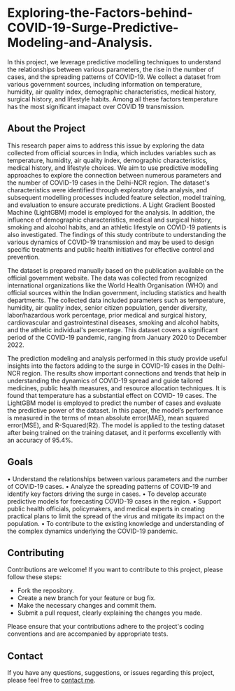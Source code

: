 # Exploring-the-Factors-behind-COVID-19-Surge-Predictive-Modeling-and-Analysis.

In this project, we leverage predictive modelling techniques to understand the relationships between various parameters, the rise in the number of cases, and the spreading patterns of COVID-19. We collect a dataset from various government sources, including information on temperature,
humidity, air quality index, demographic characteristics, medical history, surgical history, and lifestyle habits. Among all these factors temperature has the most significant imapact over COVID 19 transmission.

## About the Project

This research paper aims to address this issue by exploring the data collected from official sources in India, which includes variables such as temperature, humidity, air quality index, demographic characteristics, medical history, and lifestyle choices. We aim to use predictive modelling approaches to explore the connection between numerous parameters and the number of COVID-19 cases in the Delhi-NCR region. The dataset's characteristics were identified through exploratory data analysis, and subsequent modelling processes included feature selection, model training, and evaluation to ensure accurate predictions. A Light Gradient Boosted Machine (LightGBM) model is employed for the analysis. In addition, the influence of demographic characteristics, medical and surgical history, smoking and alcohol habits, and an athletic lifestyle on COVID-19 patients is also investigated. The findings of this study contribute to understanding the various dynamics of COVID-19 transmission and may be used to design specific treatments and public health initiatives for effective control and prevention.

The dataset is prepared manually based on the publication available on the official government website. The data was collected from recognized international organizations like the World Health Organisation (WHO) and official sources within the Indian government, including statistics and health departments. The collected data included parameters such as temperature, humidity, air quality index, senior citizen population, gender diversity, labor/hazardous work percentage, prior medical and surgical history, cardiovascular and gastrointestinal diseases, smoking and alcohol habits, and the athletic individual's percentage. This dataset covers a significant period of the COVID-19 pandemic, ranging from January 2020 to December 2022.

The prediction modeling and analysis performed in this study provide useful insights into the factors adding to the surge in COVID-19 cases in the Delhi-NCR region. The results show important connections and trends that help in understanding the dynamics of COVID-19 spread and guide tailored medicines, public health measures, and resource allocation techniques. It is found that temperature has a substantial effect on COVID- 19 cases. The LightGBM model is employed to predict the number of cases and evaluate the predictive power of the dataset. In this paper, the model’s performance is measured in the terms of mean absolute error(MAE), mean squared error(MSE), and R-Squared(R2). The model is applied to the testing dataset after being trained on the training dataset, and it performs excellently with an accuracy of 95.4%.

## Goals

• Understand the relationships between various parameters and the number of COVID-19 cases.
• Analyze the spreading patterns of COVID-19 and identify key factors driving the surge in cases.
• To develop accurate predictive models for forecasting COVID-19 cases in the region.
• Support public health officials, policymakers, and medical experts in creating practical plans to limit the spread of the virus and mitigate its impact on the population.
• To contribute to the existing knowledge and understanding of the complex dynamics underlying the COVID-19 pandemic.

## Contributing

Contributions are welcome! If you want to contribute to this project, please follow these steps:

- Fork the repository.
- Create a new branch for your feature or bug fix.
- Make the necessary changes and commit them.
- Submit a pull request, clearly explaining the changes you made.

Please ensure that your contributions adhere to the project's coding conventions and are accompanied by appropriate tests.

## Contact

If you have any questions, suggestions, or issues regarding this project, please feel free to [contact me](mailto:abhayrautela213@gmail.com).
